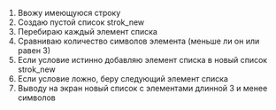 1. Ввожу имеющуюся строку
2. Создаю пустой список strok_new
3. Перебираю каждый элемент списка
4. Сравниваю количество символов элемента (меньше ли он или равен 3)
5. Если условие истинно добавляю элемент списка в новый список strok_new
6. Если условие ложно, беру следующий элемент списка
7. Выводу на экран новый список с элементами длинной 3 и менее символов
